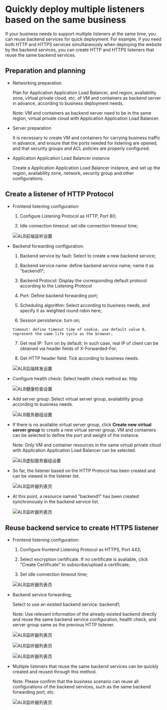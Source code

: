 # Quickly deploy multiple listeners based on the same business

If your business needs to support multiple listeners at the same time, you can reuse backend services for quick deployment.
For example, if you need both HTTP and HTTPS services simultaneously when deploying the website by the backend services, you can create HTTP and HTTPS listeners that reuse the same backend services.

## Preparation and planning

- Networking preparation

	Plan for Application Application Load Balancer, and region, availability zone, virtual private cloud, etc. of VM and containers as backend server in advance, according to business deployment needs.
	
	Note: VM and containers as backend server need to be in the same region, virtual private cloud with Application Application Load Balancer.

- Server preparation

	It is necessary to create VM and containers for carrying business traffic in advance, and ensure that the ports needed for listening are opened, and that security groups and ACL policies are properly configured.

- Application Application Load Balancer instance

	Create a Application Application Load Balancer instance, and set up the region, availability zone, network, security group and other configurations.

## Create a listener of HTTP Protocol

- Frontend listening configuration:
	
	1. Configure Listening Protocol as HTTP, Port 80;

	2. Idle connection timeout: set idle connection timeout time;

	![ALB前端监听设置](../../../../image/Networking/ALB/ALB-080.png)

- Backend forwarding configuration:
	
	1. Backend service by fault: Select to create a new backend service;

	2. Backend service name: define backend service name; name it as "backend1";

	3. Backend Protocol: Display the corresponding default protocol according to the Listening Protocol

	4. Port: Define backend forwarding port;

	5. Scheduling algorithm: Select according to business needs, and specify it as weighted round robin here;

	6. Session persistence: turn on;
	
	  timeout: define timeout time of cookie, use default value 0, represent the same life cycle as the browser;

	7. Get real IP: Turn on by default: In such case, real IP of client can be obtained via header fields of X-Forwarded-For;

	8. Get HTTP header field: Tick according to business needs.

	![ALB后端转发设置](../../../../image/Networking/ALB/ALB-081.png)

- Configure health check: Select health check method as: http

	![ALB健康检查设置](../../../../image/Networking/ALB/ALB-082.png)

- Add server group: Select virtual server group, availability group according to business needs.

	![ALB服务器组设置](../../../../image/Networking/ALB/ALB-083.png)

- If there is no available virtual server group, click **Create new virtual server group** to create a new virtual server group. VM and containers can be selected to define the port and weight of the instance.
	
	Note: Only VM and container resources in the same virtual private cloud with Application Application Load Balancer can be selected.

	![ALB虚拟服务器组设置](../../../../image/Networking/ALB/ALB-084.png)

- So far, the listener based on the HTTP Protocol has been created and can be viewed in the listener list.

	![ALB监听器列表页](../../../../image/Networking/ALB/ALB-085.png)

- At this point, a resource named "backend1" has been created synchronously in the backend service list.

	![ALB监听器列表页](../../../../image/Networking/ALB/ALB-086.png)

## Reuse backend service to create HTTPS listener

- Frontend listening configuration:

	1. Configure frontend Listening Protocol as HTTPS, Port 443;

	2. Select encryption certificate. If no certificate is available, click "Create Certificate" to subscribe/upload a certificate;

	3. Set idle connection timeout time;

	![ALB监听器列表页](../../../../image/Networking/ALB/ALB-087.png)

- Backend service forwarding;

	Select to use an existed backend service: backend1;
	
	Note: Use relevant information of the already existed backend directly and reuse the same backend service configuration, health check, and server group same as the previous HTTP listener.

	![ALB监听器列表页](../../../../image/Networking/ALB/ALB-088.png)

	![ALB监听器列表页](../../../../image/Networking/ALB/ALB-089.png)

	![ALB监听器列表页](../../../../image/Networking/ALB/ALB-090.png)

- Multiple listeners that reuse the same backend services can be quickly created and reused through this method.

	Note: Please confirm that the business scenario can reuse all configurations of the backend services, such as the same backend forwarding port, etc.

	![ALB监听器列表页](../../../../image/Networking/ALB/ALB-091.png)
